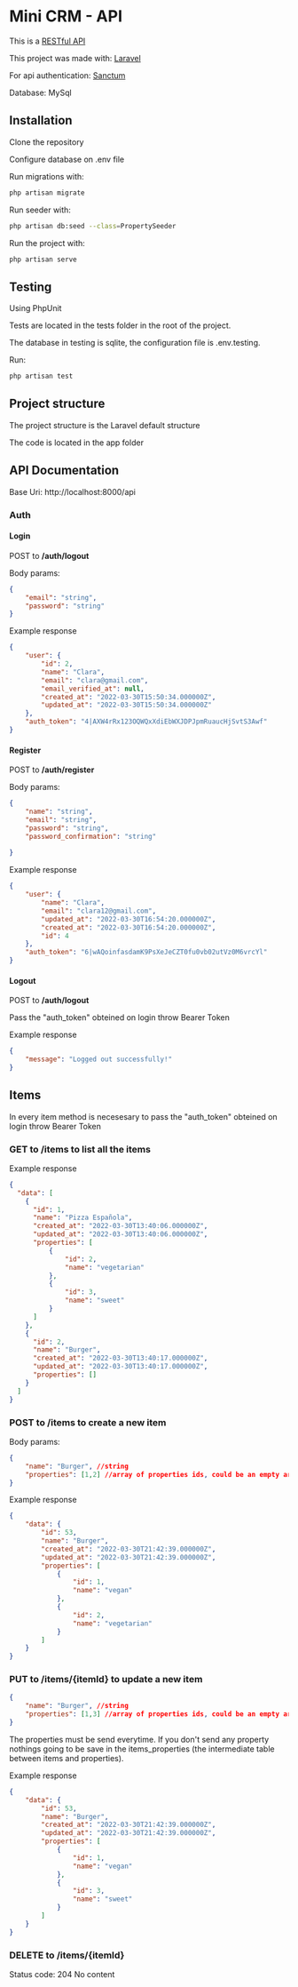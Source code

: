 # Mini CRM - API
This is a [RESTful API](https://en.wikipedia.org/wiki/Representational_state_transfer)

This project was made with: [Laravel](https://laravel.com/)

For api authentication: [Sanctum](https://laravel.com/docs/8.x/sanctum)

Database: MySql

## Installation

Clone the repository

Configure database on .env file

Run migrations with:
~~~bash
php artisan migrate
~~~

Run seeder with:
~~~bash
php artisan db:seed --class=PropertySeeder
~~~

Run the project with:
~~~bash
php artisan serve
~~~

## Testing
Using PhpUnit

Tests are located in the tests folder in the root of the project.

The database in testing is sqlite, the configuration file is .env.testing.

Run:
~~~bash
php artisan test
~~~

## Project structure
The project structure is the Laravel default structure

The code is located in the app folder

## API Documentation
Base Uri: http://localhost:8000/api

### Auth

#### Login
 
POST to __/auth/logout__

Body params:
~~~json
{
    "email": "string",
    "password": "string"
}
~~~

Example response
~~~json
{
    "user": {
        "id": 2,
        "name": "Clara",
        "email": "clara@gmail.com",
        "email_verified_at": null,
        "created_at": "2022-03-30T15:50:34.000000Z",
        "updated_at": "2022-03-30T15:50:34.000000Z"
    },
    "auth_token": "4|AXW4rRx123OQWQxXdiEbWXJDPJpmRuaucHjSvtS3Awf"
}
~~~

#### Register

POST to __/auth/register__

Body params:
~~~json
{
    "name": "string",
    "email": "string",
    "password": "string",
    "password_confirmation": "string"
    
}
~~~

Example response
~~~json
{
    "user": {
        "name": "Clara",
        "email": "clara12@gmail.com",
        "updated_at": "2022-03-30T16:54:20.000000Z",
        "created_at": "2022-03-30T16:54:20.000000Z",
        "id": 4
    },
    "auth_token": "6|wAQoinfasdamK9PsXeJeCZT0fu0vb02utVz0M6vrcYl"
}
~~~

#### Logout

POST to __/auth/logout__

Pass the "auth_token" obteined on login throw Bearer Token

Example response
~~~json
{
    "message": "Logged out successfully!"
}
~~~

## Items

In every item method is necesesary to pass the "auth_token" obteined on login throw Bearer Token

### GET to __/items__ to list all the items

Example response
~~~json
{
  "data": [
    {
      "id": 1,
      "name": "Pizza Española",
      "created_at": "2022-03-30T13:40:06.000000Z",
      "updated_at": "2022-03-30T13:40:06.000000Z",
      "properties": [
          {
              "id": 2,
              "name": "vegetarian"
          },
          {
              "id": 3,
              "name": "sweet"
          }
      ]
    },
    {
      "id": 2,
      "name": "Burger",
      "created_at": "2022-03-30T13:40:17.000000Z",
      "updated_at": "2022-03-30T13:40:17.000000Z",
      "properties": []
    }
  ]
}
~~~

### POST to __/items__ to create a new item

Body params:
~~~json
{
    "name": "Burger", //string
    "properties": [1,2] //array of properties ids, could be an empty array
}
~~~

Example response

~~~json
{
    "data": {
        "id": 53,
        "name": "Burger",
        "created_at": "2022-03-30T21:42:39.000000Z",
        "updated_at": "2022-03-30T21:42:39.000000Z",
        "properties": [
            {
                "id": 1,
                "name": "vegan"
            },
            {
                "id": 2,
                "name": "vegetarian"
            }
        ]
    }
}
~~~

### PUT to __/items/{itemId}__ to update a new item
~~~json
{
    "name": "Burger", //string
    "properties": [1,3] //array of properties ids, could be an empty array
}
~~~

The properties must be send everytime. If you don't send any property
nothings going to be save in the items_properties (the intermediate table between items and properties).

Example response
~~~json
{
    "data": {
        "id": 53,
        "name": "Burger",
        "created_at": "2022-03-30T21:42:39.000000Z",
        "updated_at": "2022-03-30T21:42:39.000000Z",
        "properties": [
            {
                "id": 1,
                "name": "vegan"
            },
            {
                "id": 3,
                "name": "sweet"
            }
        ]
    }
}
~~~

### DELETE to __/items/{itemId}__
Status code: 204 No content



